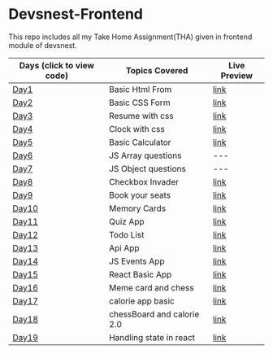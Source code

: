 # Devsnest-Frontend

This repo includes all my Take Home Assignment(THA) given in frontend module of devsnest.

| Days (click to view code)                                                     | Topics Covered             | Live Preview                                                                 |
| ----------------------------------------------------------------------------- | -------------------------- | ---------------------------------------------------------------------------- |
| [Day1](./day-01)                                                              | Basic Html From            | [link](https://vinitpal.github.io/Devsnest-Frontend/day-01/index.html)       |
| [Day2](./day-02)                                                              | Basic CSS Form             | [link](https://vinitpal.github.io/Devsnest-Frontend/day-02)                  |
| [Day3](./day-03)                                                              | Resume with css            | [link](https://vinitpal.github.io/Devsnest-Frontend/day-03)                  |
| [Day4](./day-04)                                                              | Clock with css             | [link](https://vinitpal.github.io/Devsnest-Frontend/day-04)                  |
| [Day5](./day-05/basic_calculator)                                             | Basic Calculator           | [link](https://vinitpal.github.io/Devsnest-Frontend/day-05/basic_calculator) |
| [Day6](./day-06)                                                              | JS Array questions         | ---                                                                          |
| [Day7](./day-07/script.js)                                                    | JS Object questions        | ---                                                                          |
| [Day8](./day-08/script.js)                                                    | Checkbox Invader           | [link](https://vinitpal.github.io/Devsnest-Frontend/day-08)                  |
| [Day9](./day-09)                                                              | Book your seats            | [link](https://vinitpal.github.io/Devsnest-Frontend/day-09/index.html)       |
| [Day10](./day-10)                                                             | Memory Cards               | [link](https://vinitpal.github.io/Devsnest-Frontend/day-10/index.html)       |
| [Day11](./day-11)                                                             | Quiz App                   | [link](https://vinitpal.github.io/Devsnest-Frontend/day-11/index.html)       |
| [Day12](./day-12)                                                             | Todo List                  | [link](https://vinitpal.github.io/Devsnest-Frontend/day-12/index.html)       |
| [Day13](./day-13)                                                             | Api App                    | [link](https://vinitpal.github.io/Devsnest-Frontend/day-13/index.html)       |
| [Day14](./day-14)                                                             | JS Events App              | [link](https://vinitpal.github.io/Devsnest-Frontend/day-14/index.html)       |
| [Day15](./day-15)                                                             | React Basic App            | [link](https://vinitpal.github.io/Devsnest-Frontend/day-15/index.html)       |
| [Day16](https://github.com/Vinitpal/Devsnest-React-THAs/tree/main/src/day-16) | Meme card and chess        | [link](https://vinitpal.github.io/Devsnest-React-THAs/build/#/day-16)        |
| [Day17](https://github.com/Vinitpal/Devsnest-React-THAs/tree/main/src/day-17) | calorie app basic          | [link](https://vinitpal.github.io/Devsnest-React-THAs/build/#/day-17)        |
| [Day18](https://github.com/Vinitpal/Devsnest-React-THAs/tree/main/src/day-18) | chessBoard and calorie 2.0 | [link](https://vinitpal.github.io/Devsnest-React-THAs/build/#/day-18)        |
| [Day19](https://github.com/Vinitpal/Devsnest-React-THAs/tree/main/src/day-19) | Handling state in react    | [link](https://vinitpal.github.io/Devsnest-React-THAs/build/#/day-19)        |
